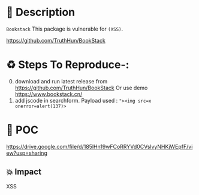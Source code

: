 # :book: Description


 `Bookstack` This package is vulnerable for `(XSS)`.

https://github.com/TruthHun/BookStack

# :recycle:  Steps To Reproduce-:  
  0) download and run latest release from https://github.com/TruthHun/BookStack Or use demo https://www.bookstack.cn/
  1) add jscode in searchform. Payload used : `"><img src=x onerror=alert(137)>`

# :telescope: POC

https://drive.google.com/file/d/185lHn19wFCoRRYVd0CVslvyNHKjWEpfF/view?usp=sharing
## 💥 Impact
XSS
